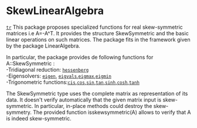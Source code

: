 # SkewLinearAlgebra
[`tr`](@ref)
This package proposes specialized functions for real skew-symmetric matrices i.e A=-A^T.
It provides the structure SkewSymmetric and the basic linear operations on such 
matrices. The package fits in the framework given by the package LinearAlgebra.

In particular, the package provides de following functions for A::SkewSymmetric :\
-Tridiagonal reduction: [`hessenberg`](@ref)\
-Eigensolvers: [`eigen`](@ref), [`eigvals`](@ref),[`eigmax`](@ref),[`eigmin`](@ref)\
-Trigonometric functions:[`cis`](@ref),[`cos`](@ref),[`sin`](@ref),[`tan`](@ref),[`sinh`](@ref),[`cosh`](@ref),[`tanh`](@ref)

The SkewSymmetric type uses the complete matrix as representation of its data. It doesn't verify automatically that the given matrix input is skew-symmetric. In particular, in-place methods could destroy the skew-symmetry. The provided function isskewsymmetric(A) allows to verify that A is indeed skew-symmetric.
